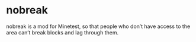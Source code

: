# nobreak
nobreak is a mod for Minetest, so that people who don’t have access to the area can’t break blocks and lag through them.
